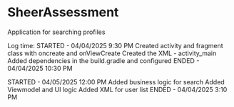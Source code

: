 # SheerAssessment
Application for searching profiles 

Log time: 
 STARTED - 04/04/2025 9:30 PM
  Created activity and fragment class with oncreate and onViewCreate
  Created the XML - activity_main
  Added dependencies in the build.gradle and configured
 ENDED - 04/04/2025 10:30 PM

STARTED - 04/05/2025 12:00 PM
    Added business logic for search 
    Added Viewmodel and UI logic 
    Added XML for user list
ENDED - 04/04/2025 3:10 PM

